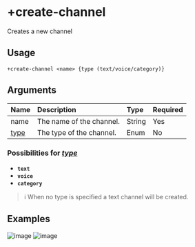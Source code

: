 # +create-channel
Creates a new channel

## Usage
```
+create-channel <name> {type (text/voice/category)}
```

## Arguments
Name | Description | Type | Required
:-- | :-- | :-- | :--
name | The name of the channel. | String | Yes
[type]() | The type of the channel. | Enum | No

### Possibilities for [*type*]()
- **`text`**
- **`voice`**
- **`category`**

> ℹ️ When no type is specified a text channel will be created.

## Examples
![image](https://tawk.link/60e18ecd649e0a0a5cca7167/kb/attachments/Zi40KGShad.jpg)
![image](https://tawk.link/60e18ecd649e0a0a5cca7167/kb/attachments/JGAroVgdHJ.jpg)
